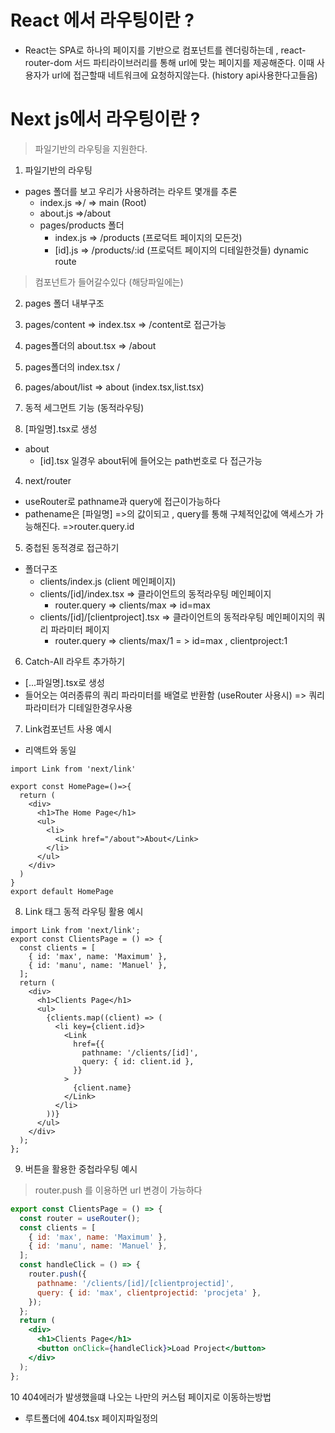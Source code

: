 # React 에서 라우팅이란 ?
- React는 SPA로 하나의 페이지를 기반으로 컴포넌트를 렌더링하는데 , react-router-dom 서드 파티라이브러리를 통해 
url에 맞는 페이지를 제공해준다. 이때 사용자가 url에 접근할때 네트워크에 요청하지않는다. (history api사용한다고들음)

# Next js에서 라우팅이란 ?
> 파일기반의 라우팅을 지원한다. 
1. 파일기반의 라우팅
- pages 폴더를 보고 우리가 사용하려는 라우트 몇개를 추론
  - index.js =>/   => main (Root)
  - about.js =>/about
  - pages/products 폴더
    - index.js => /products (프로덕트 페이지의 모든것)
    - [id].js  => /products/:id (프로덕트 페이지의 디테일한것들) dynamic route
> 컴포넌트가 들어갈수있다 (해당파일에는)

2. pages 폴더 내부구조
1. pages/content => index.tsx => /content로 접근가능
2. pages폴더의 about.tsx => /about
3. pages폴더의 index.tsx /
4. pages/about/list => about (index.tsx,list.tsx)


3. 동적 세그먼트 기능 (동적라우팅)
1. [파일명].tsx로 생성
- about 
  - [id].tsx 일경우 about뒤에 들어오는 path번호로 다 접근가능

4. next/router
- useRouter로 pathname과 query에 접근이가능하다
- pathename은 [파일명] =>의 값이되고 , query를 통해 구체적인값에 액세스가 가능해진다. =>router.query.id 

5. 중첩된 동적경로 접근하기
- 폴더구조 
  - clients/index.js (client 메인페이지)
  - clients/[id]/index.tsx => 클라이언트의 동적라우팅 메인페이지
    - router.query => clients/max => id=max
  - clients/[id]/[clientproject].tsx => 클라이언트의 동적라우팅 메인페이지의 쿼리 파라미터 페이지 
    - router.query => clients/max/1 = > id=max , clientproject:1

6. Catch-All 라우트 추가하기
- [...파일명].tsx로 생성
- 들어오는 여러종류의 쿼리 파라미터를 배열로 반환함 (useRouter 사용시) => 쿼리파라미터가 디테일한경우사용


7. Link컴포넌트 사용 예시
- 리액트와 동일
~~~ tsx
import Link from 'next/link'

export const HomePage=()=>{
  return (
    <div>
      <h1>The Home Page</h1>
      <ul>
        <li>
          <Link href="/about">About</Link>
        </li>
      </ul>
    </div>
  )
}
export default HomePage
~~~

8. Link 태그 동적 라우팅 활용 예시
~~~ tsx
import Link from 'next/link';
export const ClientsPage = () => {
  const clients = [
    { id: 'max', name: 'Maximum' },
    { id: 'manu', name: 'Manuel' },
  ];
  return (
    <div>
      <h1>Clients Page</h1>
      <ul>
        {clients.map((client) => (
          <li key={client.id}>
            <Link
              href={{
                pathname: '/clients/[id]',
                query: { id: client.id },
              }}
            >
              {client.name}
            </Link>
          </li>
        ))}
      </ul>
    </div>
  );
};
~~~

9. 버튼을 활용한 중첩라우팅 예시
> router.push 를 이용하면 url 변경이 가능하다
~~~ jsx
export const ClientsPage = () => {
  const router = useRouter();
  const clients = [
    { id: 'max', name: 'Maximum' },
    { id: 'manu', name: 'Manuel' },
  ];
  const handleClick = () => {
    router.push({
      pathname: '/clients/[id]/[clientprojectid]',
      query: { id: 'max', clientprojectid: 'procjeta' },
    });
  };
  return (
    <div>
      <h1>Clients Page</h1>
      <button onClick={handleClick}>Load Project</button>
    </div>
  );
};
~~~
10 404에러가 발생했을떄 나오는 나만의 커스텀 페이지로 이동하는방법
- 루트폴더에 404.tsx 페이지파일정의